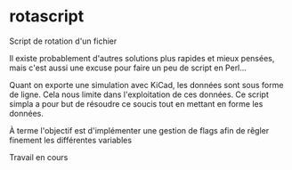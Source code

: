 # rotascript
Script de rotation d'un fichier

Il existe probablement d'autres solutions plus rapides et mieux pensées, mais c'est aussi une excuse pour faire un peu de script en Perl...

Quant on exporte une simulation avec KiCad, les données sont sous forme de ligne. Cela nous limite dans l'exploitation de ces données.
Ce script simpla a pour but de résoudre ce soucis tout en mettant en forme les données.

À terme l'objectif est d'implémenter une gestion de flags afin de rêgler finement les différentes variables

Travail en cours
